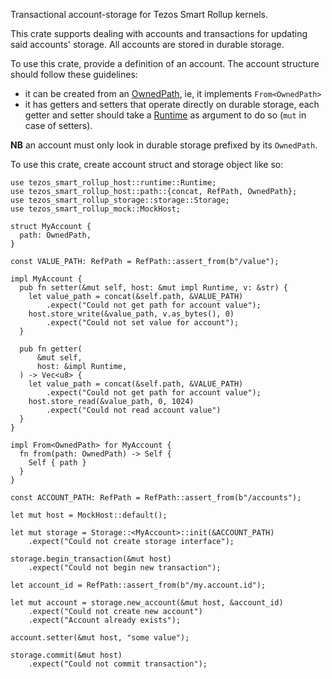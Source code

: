 Transactional account-storage for Tezos Smart Rollup kernels.

This crate supports dealing with accounts and transactions for updating
said accounts' storage. All accounts are stored in durable storage.

To use this crate, provide a definition of an account. The account structure
should follow these guidelines:

- it can be created from an [OwnedPath], ie, it implements `From<OwnedPath>`
- it has getters and setters that operate directly on durable storage, each
  getter and setter should take a [Runtime] as argument to do so (`mut` in
  case of setters).

**NB** an account must only look in durable storage prefixed by its
`OwnedPath`.

To use this crate, create account struct and storage object like so:

```
use tezos_smart_rollup_host::runtime::Runtime;
use tezos_smart_rollup_host::path::{concat, RefPath, OwnedPath};
use tezos_smart_rollup_storage::storage::Storage;
use tezos_smart_rollup_mock::MockHost;

struct MyAccount {
  path: OwnedPath,
}

const VALUE_PATH: RefPath = RefPath::assert_from(b"/value");

impl MyAccount {
  pub fn setter(&mut self, host: &mut impl Runtime, v: &str) {
    let value_path = concat(&self.path, &VALUE_PATH)
        .expect("Could not get path for account value");
    host.store_write(&value_path, v.as_bytes(), 0)
        .expect("Could not set value for account");
  }

  pub fn getter(
      &mut self,
      host: &impl Runtime,
  ) -> Vec<u8> {
    let value_path = concat(&self.path, &VALUE_PATH)
        .expect("Could not get path for account value");
    host.store_read(&value_path, 0, 1024)
        .expect("Could not read account value")
  }
}

impl From<OwnedPath> for MyAccount {
  fn from(path: OwnedPath) -> Self {
    Self { path }
  }
}

const ACCOUNT_PATH: RefPath = RefPath::assert_from(b"/accounts");

let mut host = MockHost::default();

let mut storage = Storage::<MyAccount>::init(&ACCOUNT_PATH)
    .expect("Could not create storage interface");

storage.begin_transaction(&mut host)
    .expect("Could not begin new transaction");

let account_id = RefPath::assert_from(b"/my.account.id");

let mut account = storage.new_account(&mut host, &account_id)
    .expect("Could not create new account")
    .expect("Account already exists");

account.setter(&mut host, "some value");

storage.commit(&mut host)
    .expect("Could not commit transaction");
```

[OwnedPath]: host::path::OwnedPath
[Runtime]: host::runtime::Runtime
